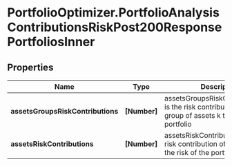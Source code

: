 # PortfolioOptimizer.PortfolioAnalysisContributionsRiskPost200ResponsePortfoliosInner

## Properties

Name | Type | Description | Notes
------------ | ------------- | ------------- | -------------
**assetsGroupsRiskContributions** | **[Number]** | assetsGroupsRiskContributions[k] is the risk contribution of the group of assets k to the risk of the portfolio | [optional] 
**assetsRiskContributions** | **[Number]** | assetsRiskContributions[i] is the risk contribution of the asset i to the risk of the portfolio | 


